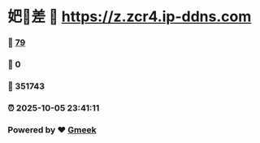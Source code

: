 # 妑🔭差 :link: https://z.zcr4.ip-ddns.com 
### :page_facing_up: [79](https://z.zcr4.ip-ddns.com/tag.html) 
### :speech_balloon: 0 
### :hibiscus: 351743 
### :alarm_clock: 2025-10-05 23:41:11 
### Powered by :heart: [Gmeek](https://github.com/Meekdai/Gmeek)
